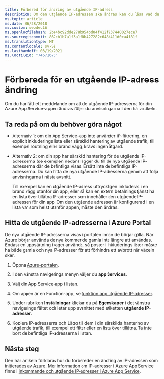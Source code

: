 ```yaml
---
title: Förbered för ändring av utgående IP-adress
description: Om den utgående IP-adressen ska ändras kan du läsa vad du kan göra så att din app fortsätter att fungera efter ändringen.
ms.topic: article
ms.date: 06/28/2018
ms.custom: seodec18
ms.openlocfilehash: 2be4bc92dde278b054bd04f412f937440027ece7
ms.sourcegitcommit: 867cb1b7a1f3a1f0b427282c648d411d0ca4f81f
ms.translationtype: MT
ms.contentlocale: sv-SE
ms.lasthandoff: 03/19/2021
ms.locfileid: "74671673"
---
```

# <a name="how-to-prepare-for-an-outbound-ip-address-change"></a>Förbereda för en utgående IP-adress ändring

Om du har fått ett meddelande om att de utgående IP-adresserna för din Azure App Service-appen ändras följer du anvisningarna i den här artikeln.

## <a name="determine-if-you-have-to-do-anything"></a>Ta reda på om du behöver göra något

* Alternativ 1: om din App Service-app inte använder IP-filtrering, en explicit inkluderings lista eller särskild hantering av utgående trafik, till exempel routning eller brand vägg, krävs ingen åtgärd.

* Alternativ 2: om din app har särskild hantering för de utgående IP-adresserna (se exemplen nedan) lägger du till de nya utgående IP-adresserna där de befintliga visas. Ersätt inte de befintliga IP-adresserna. Du kan hitta de nya utgående IP-adresserna genom att följa anvisningarna i nästa avsnitt.

  Till exempel kan en utgående IP-adress uttryckligen inkluderas i en brand vägg utanför din app, eller så kan en extern betalnings tjänst ha en lista över tillåtna IP-adresser som innehåller den utgående IP-adressen för din app. Om den utgående adressen är konfigurerad i en lista var som helst utanför appen, måste den ändras.

## <a name="find-the-outbound-ip-addresses-in-the-azure-portal"></a>Hitta de utgående IP-adresserna i Azure Portal

De nya utgående IP-adresserna visas i portalen innan de börjar gälla. När Azure börjar använda de nya kommer de gamla inte längre att användas. Endast en uppsättning i taget används, så poster i inkluderings listor måste ha både gamla och nya IP-adresser för att förhindra ett avbrott när växeln sker. 

1.  Öppna [Azure-portalen](https://portal.azure.com).

2.  I den vänstra navigerings menyn väljer du **app Services**.

3.  Välj din App Service-app i listan.

1.  Om appen är en Function-app, se [funktion app utgående IP-adresser](../azure-functions/ip-addresses.md#find-outbound-ip-addresses).

4.  Under rubriken **Inställningar** klickar du på **Egenskaper** i det vänstra navigerings fältet och letar upp avsnittet med etiketten **utgående IP-adresser**.

5. Kopiera IP-adresserna och Lägg till dem i din särskilda hantering av utgående trafik, till exempel ett filter eller en lista över tillåtna. Ta inte bort de befintliga IP-adresserna i listan.

## <a name="next-steps"></a>Nästa steg

Den här artikeln förklaras hur du förbereder en ändring av IP-adressen som initierades av Azure. Mer information om IP-adresser i Azure App Service finns i [inkommande och utgående IP-adresser i Azure App Service](overview-inbound-outbound-ips.md).
